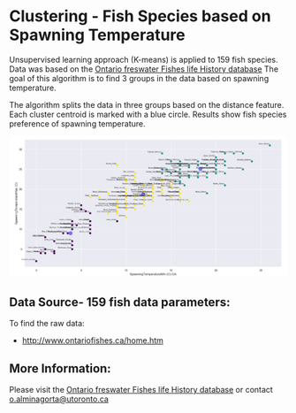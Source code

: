 # Clustering - Fish Species based on Spawning Temperature

Unsupervised learning approach (K-means) is applied to 159 fish species. Data was based on the [Ontario freswater Fishes life History database]
The goal of this algorithm is to find 3 groups in the data based on spawning temperature. 

[Ontario freswater Fishes life History database]: http://www.ontariofishes.ca/home.htm
 
The algorithm splits the data in three groups based on the distance feature. Each cluster centroid is marked with a blue circle. Results show fish species preference of spawning temperature.



<img src="https://github.com/alminagorta/MachineLearning/blob/master/Clustering/K-means.png" width=1200/>


## Data Source- 159 fish data parameters:
To find the raw data:
* http://www.ontariofishes.ca/home.htm

## More Information: 
Please visit the [Ontario freswater Fishes life History database] or contact o.alminagorta@utoronto.ca


